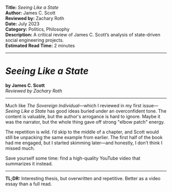 **Title:** _Seeing Like a State_  
**Author:** James C. Scott  
**Reviewed by:** Zachary Roth  
**Date:** July 2023  
**Category:** Politics, Philosophy  
**Description:** A critical review of James C. Scott’s analysis of state-driven social engineering projects.  
**Estimated Read Time:** 2 minutes

---

# _Seeing Like a State_

**by James C. Scott**  
_Reviewed by Zachary Roth_

---

Much like _The Sovereign Individual_—which I reviewed in my first issue—_Seeing Like a State_ has good ideas buried under an overconfident tone. The content is valuable, but the author's arrogance is hard to ignore. Maybe it was the narrator, but the whole thing gave off strong "elbow patch" energy.

The repetition is wild. I’d skip to the middle of a chapter, and Scott would still be unpacking the same example from earlier. The first half of the book had me engaged, but I started skimming later—and honestly, I don’t think I missed much.

Save yourself some time: find a high-quality YouTube video that summarizes it instead.

---

**TL;DR:** Interesting thesis, but overwritten and repetitive. Better as a video essay than a full read.
